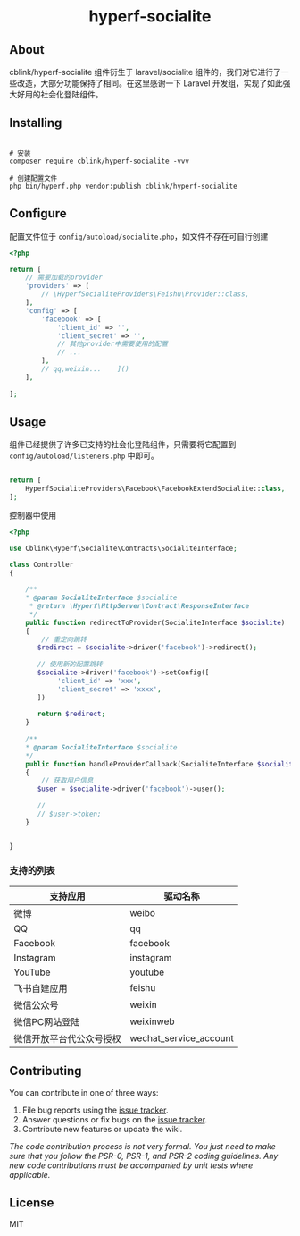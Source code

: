 <h1 align="center"> hyperf-socialite </h1>


## About
cblink/hyperf-socialite 组件衍生于 laravel/socialite 组件的，我们对它进行了一些改造，大部分功能保持了相同。在这里感谢一下 Laravel 开发组，实现了如此强大好用的社会化登陆组件。


## Installing

```shell

# 安装
composer require cblink/hyperf-socialite -vvv

# 创建配置文件
php bin/hyperf.php vendor:publish cblink/hyperf-socialite

```

## Configure

配置文件位于 `config/autoload/socialite.php`，如文件不存在可自行创建

```php
<?php

return [
    // 需要加载的provider
    'providers' => [
        // \HyperfSocialiteProviders\Feishu\Provider::class,
    ],
    'config' => [
        'facebook' => [
            'client_id' => '',
            'client_secret' => '',
            // 其他provider中需要使用的配置
            // ...
        ],
        // qq,weixin...    ]()
    ],
    
];

```


## Usage

组件已经提供了许多已支持的社会化登陆组件，只需要将它配置到 `config/autoload/listeners.php` 中即可。

```php

return [
    HyperfSocialiteProviders\Facebook\FacebookExtendSocialite::class,
];

```

控制器中使用
```php
<?php

use Cblink\Hyperf\Socialite\Contracts\SocialiteInterface;

class Controller 
{
    
    /**
    * @param SocialiteInterface $socialite
     * @return \Hyperf\HttpServer\Contract\ResponseInterface
     */
    public function redirectToProvider(SocialiteInterface $socialite)
    {
        // 重定向跳转
       $redirect = $socialite->driver('facebook')->redirect();
       
       // 使用新的配置跳转
       $socialite->driver('facebook')->setConfig([
            'client_id' => 'xxx',
            'client_secret' => 'xxxx',
       ])  
       
       return $redirect; 
    }
    
    /**
    * @param SocialiteInterface $socialite
    */
    public function handleProviderCallback(SocialiteInterface $socialite)
    {
        // 获取用户信息
       $user = $socialite->driver('facebook')->user();
       
       //
       // $user->token;
    }


}
```

### 支持的列表

|  支持应用   | 驱动名称  |
|  ----  | ----  |
| 微博  | weibo |
| QQ  | qq |
| Facebook  | facebook |
| Instagram  | instagram |
| YouTube | youtube |
| 飞书自建应用  | feishu |
| 微信公众号 | weixin |
| 微信PC网站登陆 | weixinweb |
| 微信开放平台代公众号授权 | wechat_service_account |


## Contributing

You can contribute in one of three ways:

1. File bug reports using the [issue tracker](https://github.com/cblink/hyperf-socialite/issues).
2. Answer questions or fix bugs on the [issue tracker](https://github.com/cblink/hyperf-socialite/issues).
3. Contribute new features or update the wiki.

_The code contribution process is not very formal. You just need to make sure that you follow the PSR-0, PSR-1, and PSR-2 coding guidelines. Any new code contributions must be accompanied by unit tests where applicable._

## License

MIT